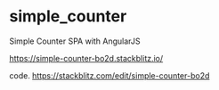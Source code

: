 # simple_counter
Simple Counter SPA with AngularJS

https://simple-counter-bo2d.stackblitz.io/

code.
https://stackblitz.com/edit/simple-counter-bo2d
